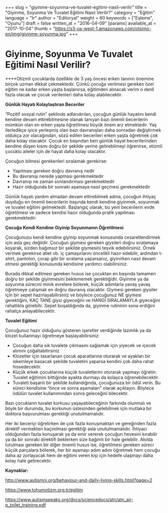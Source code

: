 +++
slug = "giyinme-soyunma-ve-tuvalet-egitimi-nasil-verilir"
title = "Giyinme, Soyunma Ve Tuvalet Eğitimi Nasıl Verilir?"
category = "Eğitim"
language = "tr"
author = "Editoryal"
weight = 60
keywords = ["Eşleme", "Oyunu"]
draft = false
written_at = "2016-04-09"
[params]
available_at = "2017-10-04"
thumb = "https://s3-us-west-1.amazonaws.com/otsimo-en/img/giyinme-soyunma.jpg"
+++


# Giyinme, Soyunma Ve Tuvalet Eğitimi Nasıl Verilir?

****Otizmli çocuklarda özellikle de 3 yaş öncesi erken tanının önemine birçok uzman dikkat çekmektedir. Çünkü çocuğa verilmesi gereken özel eğitim ne kadar erken yaşta başlanırsa, eğitimden alınacak verim o denli fazla olacak ve çocuk verilenleri daha kolay alabilecektir.

**Günlük Hayatı Kolaylaştıran Beceriler**

“Pozitif sosyal rutin” şeklinde adlandırılan, çocuğun günlük hayatını kendi kendine devam ettirebilmesine olanak tanıyan bazı önemli becerilerin mümkün olan en erken yaşta öğretilmesi büyük önem arz etmektedir. Yaş ilerledikçe iyice yerleşmiş olan bazı davranışları daha sonradan değiştirmek oldukça zor olacağından, sözü edilen becerileri erken yaşta öğretmek çok daha kolay olacaktır. Çocuk en başından beri günlük hayat becerilerinden kendine düşen kısmı doğru bir şekilde yerine getirebilmeyi öğrenirse, otizmli çocuklu aileler için de hayat daha kolay olacaktır.

Çocuğun bilmesi gerekenleri sıralamak gerekirse:

  * Yapılması gereken doğru davranış nedir
  * Bu davranışı nerede yapması gerekmektedir
  * Davranışı ne zaman sonlandırması gerekmektedir
  * Hazır olduğunda bir sonraki aşamaya nasıl geçmesi gerekmektedir


Günlük hayatı yardım almadan devam ettirebilmek adına, çocuğun ihtiyaç duyduğu en önemli becerilerin başında kendi kendine giyinmek, soyunmak ve tuvalet eğitimi gelmektedir. Başlangıç olarak, bu yeni becerilerin evde öğretilmesi ve sadece kendisi hazır olduğunda pratik yapılması gerekmektedir:

**Çocuğa Kendi Kendine Giyinip Soyunmanın Öğretilmesi**

Çocuğunuzu kendi kendine giyinip soyunmak konusunda cesaretlendirmek için asla geç değildir. Çocuğun giymesi gereken giysileri doğru sıralamaya koyarak, sizden bağımsız bir şekilde giymesini teşvik edebilirsiniz. Örnek vermek gerekirse atlet vb. iç çamaşırlarını öncelikli hazır edebilir, ardından t-shirt, pantolon, çorap gibi bir sıralama yaparsanız, giyinirken nasıl devam etmesi gerektiği konusunda kendisine yardımcı olabilirsiniz.

Burada dikkat edilmesi gereken husus ise çocuktan en başında tamamen doğru bir şekilde giyinmesini beklememek gerektiğidir. Giyinme ya da soyunma sürecini minik evrelere bölerek, küçük adımlarla yavaş yavaş öğretmeye çalışmak en doğru davranış olacaktır. Giymesi gereken giysiler için bir sepet hazırlayabilirsiniz ve böylece çocuğunuz NE giymesi gerektiğini, KAÇ TANE giysi giyeceğini ve HANGİ SIRALAMAYLA giyeceğini rahatlıkla görebilir. Sepet boşaldığında da, giyinme rutininin sona erdiğini rahatça anlayabilecektir.

**Tuvalet Eğitimi**

Çocuğunuz hazır olduğunu gösteren işaretler verdiğinde lazımlık ya da klozet kullanmayı öğretmeye başlayabilirsiniz:

  * Çocuğun daha sık tuvalete çıkmasını sağlamak için yiyecek ve içecek alımını çoğaltabilirsiniz
  * Klozetler için tasarlanan çocuk aparatlarına oturarak ve ayakları bir iskemleye basacak şekilde tuvaletini yaparsa kendini çok daha rahat hissedecektir.
  * Küçük erkek çocuklarına küçük tuvaletlerini oturarak yapmayı öğretin. Tuvalet eğitimini bittiğinde ayakta durmayı da kolayca öğrenebilecektir.
  * Tuvaleti başarılı bir şekilde kullandığında, çocuğunuza bir ödül verin. Bu süreci kendisine “önce ve sonra aşamaları” olarak açıklayın. Böylece ödülün tuvalet kullanımından sonra geleceğini bilecektir.

Bazı çocukların tuvalet korkusu yaşayabileceğinin farkında olunmalı ve böyle bir durumda, bu korkunun üstesinden gelebilmek için mutlaka bir doktora başvurulması gerektiği unutulmamalıdır.

Her iki beceriyi öğretirken de çok fazla konuşmaktan ve gereğinden fazla direktif vermekten kaçınılması gerektiği asla unutulmamalıdır. İhtiyacı olduğundan fazla konuşarak ya da emir vererek çocuğun hevesini kırabilir ya da bir sonraki direktifi beklerken size bağımlı bir hale gelebilir. Akılda tutulması gereken bir diğer önemli husus ise, öğretilmesi gereken süreci küçük parçalara bölerek, her bir aşamayı adım adım öğretmek hem çocuğu daha az zorlayacak hem de eğitimi veren kişi için hedefe ulaşmayı daha kolay hale getirecektir.

**Kaynaklar:**

http://www.autismni.org/behaviour-and-daily-living-skills.html?page=2

https://www.tohumotizm.org.tr/egitim

https://www.autismspeaks.org/docs/sciencedocs/atn/atn_air-p_toilet_training.pdf
